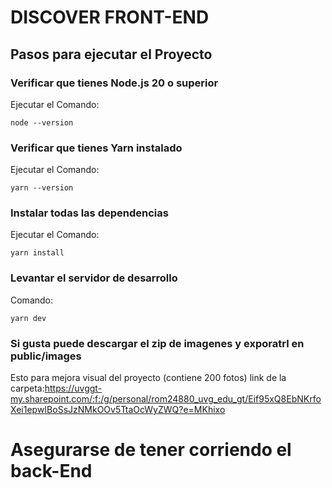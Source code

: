 # DISCOVER FRONT-END

## Pasos para ejecutar el Proyecto

### Verificar que tienes Node.js 20 o superior

Ejecutar el Comando:
```
node --version
```

### Verificar que tienes Yarn instalado

Ejecutar el Comando:
```
yarn --version
```

### Instalar todas las dependencias
Ejecutar el Comando:

``` 
yarn install
```

### Levantar el servidor de desarrollo


Comando: 
```
yarn dev

```

### Si gusta puede descargar el zip de imagenes y exporatrl en public/images 

Esto para mejora visual del proyecto (contiene 200 fotos)
link de la carpeta:https://uvggt-my.sharepoint.com/:f:/g/personal/rom24880_uvg_edu_gt/Eif95xQ8EbNKrfoXei1epwIBoSsJzNMkOOv5TtaOcWyZWQ?e=MKhixo

# Asegurarse de tener corriendo el back-End
